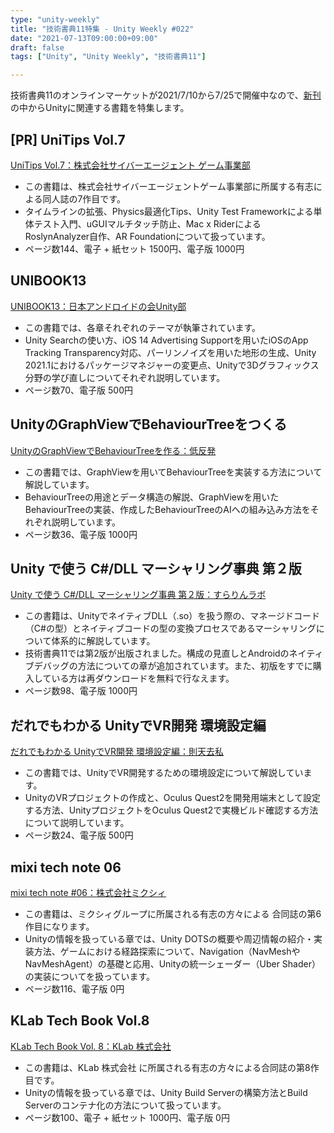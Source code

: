 ```yaml
---
type: "unity-weekly"
title: "技術書典11特集 - Unity Weekly #022"
date: "2021-07-13T09:00:00+09:00"
draft: false
tags: ["Unity", "Unity Weekly", "技術書典11"]

---
```


技術書典11のオンラインマーケットが2021/7/10から7/25で開催中なので、[新刊](https://techbookfest.org/event/tbf11/market/newbook)の中からUnityに関連する書籍を特集します。

## [PR] UniTips Vol.7

[UniTips Vol.7：株式会社サイバーエージェント ゲーム事業部](https://techbookfest.org/product/5704183925702656?productVariantID=4716482376237056)

- この書籍は、株式会社サイバーエージェントゲーム事業部に所属する有志による同人誌の7作目です。
- タイムラインの拡張、Physics最適化Tips、Unity Test Frameworkによる単体テスト入門、uGUIマルチタッチ防止、Mac x Riderによる RoslynAnalyzer自作、AR Foundationについて扱っています。
- ページ数144、電子 + 紙セット 1500円、電子版 1000円


## UNIBOOK13

[UNIBOOK13：日本アンドロイドの会Unity部](https://techbookfest.org/product/5943112822161408?productVariantID=6652837754830848)

- この書籍では、各章それぞれのテーマが執筆されています。
- Unity Searchの使い方、iOS 14 Advertising Supportを用いたiOSのApp Tracking Transparency対応、パーリンノイズを用いた地形の生成、Unity 2021.1におけるパッケージマネジャーの変更点、Unityで3Dグラフィックス分野の学び直しについてそれぞれ説明しています。
- ページ数70、電子版 500円


## UnityのGraphViewでBehaviourTreeをつくる

[UnityのGraphViewでBehaviourTreeを作る：低反発](https://techbookfest.org/product/6353463527079936?productVariantID=5784040965668864)

- この書籍では、GraphViewを用いてBehaviourTreeを実装する方法について解説しています。
- BehaviourTreeの用途とデータ構造の解説、GraphViewを用いたBehaviourTreeの実装、作成したBehaviourTreeのAIへの組み込み方法をそれぞれ説明しています。
- ページ数36、電子版 1000円


## Unity で使う C#/DLL マーシャリング事典 第２版 

[Unity で使う C#/DLL マーシャリング事典 第２版：すらりんラボ](https://techbookfest.org/product/6581459703824384?productVariantID=4842489991135232)

- この書籍は、UnityでネイティブDLL（.so）を扱う際の、マネージドコード（C#の型）とネイティブコードの型の変換プロセスであるマーシャリングについて体系的に解説しています。
- 技術書典11では第2版が出版されました。構成の見直しとAndroidのネイティブデバッグの方法についての章が追加されています。また、初版をすでに購入している方は再ダウンロードを無料で行なえます。
- ページ数98、電子版 1000円


## だれでもわかる UnityでVR開発 環境設定編

[だれでもわかる UnityでVR開発 環境設定編：則天去私](https://techbookfest.org/product/6753094262063104?productVariantID=6728422493519872)

- この書籍では、UnityでVR開発するための環境設定について解説しています。
- UnityのVRプロジェクトの作成と、Oculus Quest2を開発用端末として設定する方法、UnityプロジェクトをOculus Quest2で実機ビルド確認する方法について説明しています。
- ページ数24、電子版 500円


## mixi tech note 06

[mixi tech note #06：株式会社ミクシィ](https://techbookfest.org/product/6175026560630784?productVariantID=5350758314672128)

- この書籍は、ミクシィグループに所属される有志の方々による 合同誌の第6作目になります。
- Unityの情報を扱っている章では、Unity DOTSの概要や周辺情報の紹介・実装方法、ゲームにおける経路探索について、Navigation（NavMeshやNavMeshAgent）の基礎と応用、Unityの統一シェーダー（Uber Shader）の実装についてを扱っています。
- ページ数116、電子版 0円


## KLab Tech Book Vol.8

[KLab Tech Book Vol. 8：KLab 株式会社](https://techbookfest.org/product/6185615265628160?productVariantID=5334304806666240)

- この書籍は、KLab 株式会社 に所属される有志の方々による合同誌の第8作目です。
- Unityの情報を扱っている章では、Unity Build Serverの構築方法とBuild Serverのコンテナ化の方法について扱っています。
- ページ数100、電子 + 紙セット 1000円、電子版 0円
